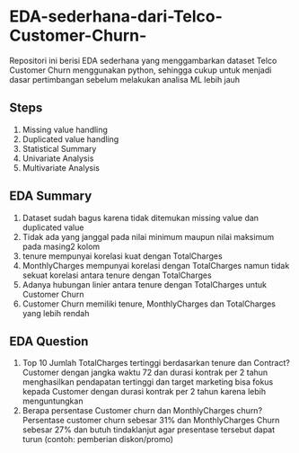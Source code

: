 # EDA-sederhana-dari-Telco-Customer-Churn-
Repositori ini berisi EDA sederhana yang menggambarkan dataset Telco Customer Churn menggunakan python, sehingga cukup untuk menjadi dasar pertimbangan sebelum melakukan analisa ML lebih jauh
## Steps
1. Missing value handling
2. Duplicated value handling
3. Statistical Summary
4. Univariate Analysis
5. Multivariate Analysis
## EDA Summary
1. Dataset sudah bagus karena tidak ditemukan missing value dan duplicated value
2. Tidak ada yang janggal pada nilai minimum maupun nilai maksimum pada masing2 kolom
3. tenure mempunyai korelasi kuat dengan TotalCharges
4. MonthlyCharges mempunyai korelasi dengan TotalCharges namun tidak sekuat korelasi antara tenure dengan TotalCharges
5. Adanya hubungan linier antara tenure dengan TotalCharges untuk Customer Churn
6. Customer Churn memiliki tenure, MonthlyCharges dan TotalCharges yang lebih rendah
## EDA Question
1. Top 10 Jumlah TotalCharges tertinggi berdasarkan tenure dan Contract? 
Customer dengan jangka waktu 72 dan durasi kontrak per 2 tahun menghasilkan pendapatan tertinggi dan
target marketing bisa fokus kepada Customer dengan durasi kontrak per 2 tahun karena lebih menguntungkan
2. Berapa persentase Customer churn dan MonthlyCharges churn?
Persentase customer churn sebesar 31% dan MonthlyCharges Churn sebesar 27%
dan butuh tindaklanjut agar presentase tersebut dapat turun (contoh: pemberian diskon/promo)
